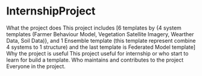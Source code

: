 # InternshipProject
What the project does
This project includes [6 templates by {4 system templates (Farmer Behaviour Model, Vegetation Satellite Imagery, Wearther Data, Soil Data)}, and 1 Ensemble template (this template represent combine 4 systems to 1 structure) and the last template is Federated Model template]
Why the project is useful
This project useful for internship or who start to learn for build a template. 
Who maintains and contributes to the project
Everyone in the project.
